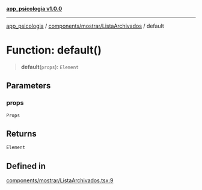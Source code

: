 [**app_psicologia v1.0.0**](../../../../README.md)

***

[app_psicologia](../../../../modules.md) / [components/mostrar/ListaArchivados](../README.md) / default

# Function: default()

> **default**(`props`): `Element`

## Parameters

### props

`Props`

## Returns

`Element`

## Defined in

[components/mostrar/ListaArchivados.tsx:9](https://github.com/XxtbmfxX/app_psicologia/blob/1b7e1a732f6dc51a16bb04e0db4a2462b477a368/components/mostrar/ListaArchivados.tsx#L9)
